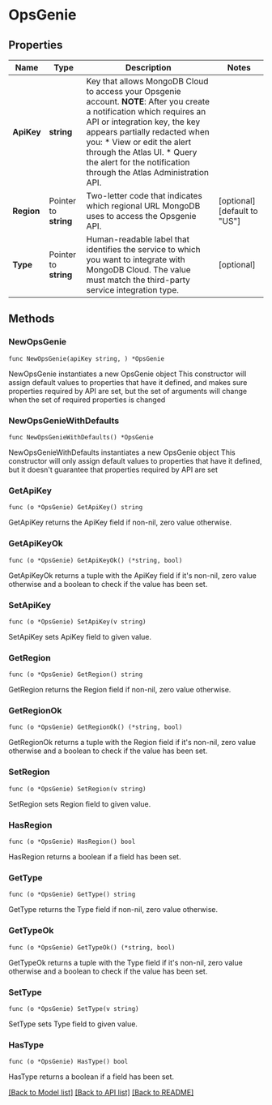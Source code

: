 # OpsGenie

## Properties

Name | Type | Description | Notes
------------ | ------------- | ------------- | -------------
**ApiKey** | **string** | Key that allows MongoDB Cloud to access your Opsgenie account.  **NOTE**: After you create a notification which requires an API or integration key, the key appears partially redacted when you:  * View or edit the alert through the Atlas UI.  * Query the alert for the notification through the Atlas Administration API. | 
**Region** | Pointer to **string** | Two-letter code that indicates which regional URL MongoDB uses to access the Opsgenie API. | [optional] [default to "US"]
**Type** | Pointer to **string** | Human-readable label that identifies the service to which you want to integrate with MongoDB Cloud. The value must match the third-party service integration type. | [optional] 

## Methods

### NewOpsGenie

`func NewOpsGenie(apiKey string, ) *OpsGenie`

NewOpsGenie instantiates a new OpsGenie object
This constructor will assign default values to properties that have it defined,
and makes sure properties required by API are set, but the set of arguments
will change when the set of required properties is changed

### NewOpsGenieWithDefaults

`func NewOpsGenieWithDefaults() *OpsGenie`

NewOpsGenieWithDefaults instantiates a new OpsGenie object
This constructor will only assign default values to properties that have it defined,
but it doesn't guarantee that properties required by API are set

### GetApiKey

`func (o *OpsGenie) GetApiKey() string`

GetApiKey returns the ApiKey field if non-nil, zero value otherwise.

### GetApiKeyOk

`func (o *OpsGenie) GetApiKeyOk() (*string, bool)`

GetApiKeyOk returns a tuple with the ApiKey field if it's non-nil, zero value otherwise
and a boolean to check if the value has been set.

### SetApiKey

`func (o *OpsGenie) SetApiKey(v string)`

SetApiKey sets ApiKey field to given value.


### GetRegion

`func (o *OpsGenie) GetRegion() string`

GetRegion returns the Region field if non-nil, zero value otherwise.

### GetRegionOk

`func (o *OpsGenie) GetRegionOk() (*string, bool)`

GetRegionOk returns a tuple with the Region field if it's non-nil, zero value otherwise
and a boolean to check if the value has been set.

### SetRegion

`func (o *OpsGenie) SetRegion(v string)`

SetRegion sets Region field to given value.

### HasRegion

`func (o *OpsGenie) HasRegion() bool`

HasRegion returns a boolean if a field has been set.

### GetType

`func (o *OpsGenie) GetType() string`

GetType returns the Type field if non-nil, zero value otherwise.

### GetTypeOk

`func (o *OpsGenie) GetTypeOk() (*string, bool)`

GetTypeOk returns a tuple with the Type field if it's non-nil, zero value otherwise
and a boolean to check if the value has been set.

### SetType

`func (o *OpsGenie) SetType(v string)`

SetType sets Type field to given value.

### HasType

`func (o *OpsGenie) HasType() bool`

HasType returns a boolean if a field has been set.


[[Back to Model list]](../README.md#documentation-for-models) [[Back to API list]](../README.md#documentation-for-api-endpoints) [[Back to README]](../README.md)


